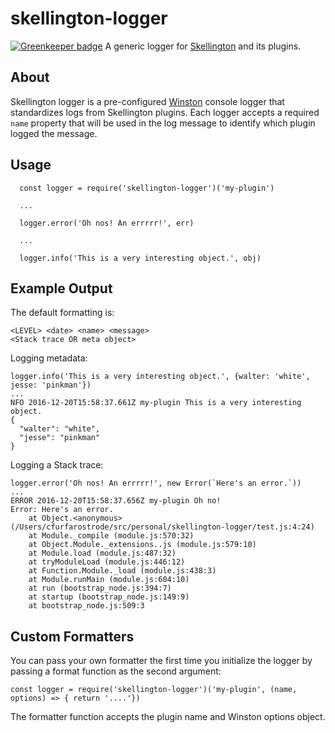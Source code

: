 # skellington-logger

[![Greenkeeper badge](https://badges.greenkeeper.io/Skellington-Closet/skellington-logger.svg)](https://greenkeeper.io/)
A generic logger for [Skellington](https://github.com/colestrode/skellington) and its plugins.

## About

Skellington logger is a pre-configured [Winston](https://github.com/winstonjs/winston) console logger that standardizes
logs from Skellington plugins. Each logger accepts a required `name` property that will be used in the log message
to identify which plugin logged the message.

## Usage

```
  const logger = require('skellington-logger')('my-plugin')
  
  ...
  
  logger.error('Oh nos! An errrrr!', err)
  
  ...
  
  logger.info('This is a very interesting object.', obj)
```

## Example Output

The default formatting is:

```
<LEVEL> <date> <name> <message>
<Stack trace OR meta object>
```

Logging metadata: 
```
logger.info('This is a very interesting object.', {walter: 'white', jesse: 'pinkman'})
...
NFO 2016-12-20T15:58:37.661Z my-plugin This is a very interesting object.
{
  "walter": "white",
  "jesse": "pinkman"
}

```

Logging a Stack trace: 
```
logger.error('Oh nos! An errrrr!', new Error(`Here's an error.`))
...
ERROR 2016-12-20T15:58:37.656Z my-plugin Oh no!
Error: Here's an error.
    at Object.<anonymous> (/Users/cfurfarostrode/src/personal/skellington-logger/test.js:4:24)
    at Module._compile (module.js:570:32)
    at Object.Module._extensions..js (module.js:579:10)
    at Module.load (module.js:487:32)
    at tryModuleLoad (module.js:446:12)
    at Function.Module._load (module.js:438:3)
    at Module.runMain (module.js:604:10)
    at run (bootstrap_node.js:394:7)
    at startup (bootstrap_node.js:149:9)
    at bootstrap_node.js:509:3
```

## Custom Formatters

You can pass your own formatter the first time you initialize the logger by passing a format function as the second
argument:

`const logger = require('skellington-logger')('my-plugin', (name, options) => { return '....'})`

The formatter function accepts the plugin name and Winston options object.
